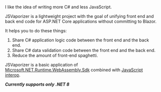 I like the idea of writing more C# and less JavaScript.

JSVaporizer is a lightweight project with the goal of unifying front end and back end code for ASP.NET Core applications without committing to Blazor.

It helps you to do these things:

1. Share C# application logic code between the front end and the back end.
2. Share C# data validation code between the front end and the back end.
3. Reduce the amount of front-end spaghetti.

JSVaporizer is a basic application of [Microsoft.NET.Runtime.WebAssembly.Sdk](https://www.nuget.org/packages/Microsoft.NET.Runtime.WebAssembly.Sdk) combined with [JavaScript interop](https://learn.microsoft.com/en-us/dotnet/api/system.runtime.interopservices.javascript?view=net-8.0).

***Currently supports only .NET 8***
